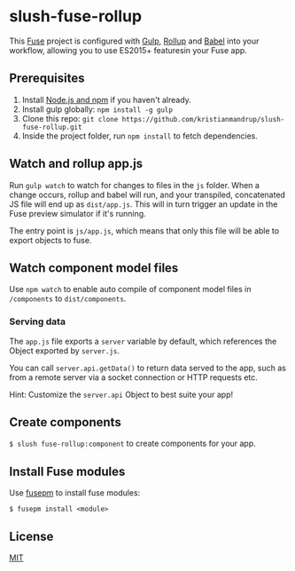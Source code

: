 # slush-fuse-rollup
This [Fuse](https://www.fusetools.com/) project is configured with [Gulp](http://gulpjs.com/), [Rollup](http://rollupjs.org/) and [Babel](https://babeljs.io/) into your  workflow, allowing you to use ES2015+ featuresin your Fuse app.

## Prerequisites
1. Install [Node.js and npm](https://nodejs.org/en/) if you haven't already.
2. Install gulp globally: `npm install -g gulp`
3. Clone this repo: `git clone https://github.com/kristianmandrup/slush-fuse-rollup.git`
4. Inside the project folder, run `npm install` to fetch dependencies.

## Watch and rollup app.js
Run `gulp watch` to watch for changes to files in the `js` folder.
When a change occurs, rollup and babel will run, and your transpiled, concatenated JS file will end up as `dist/app.js`. This will in turn trigger an update in the Fuse preview simulator if it's running.

The entry point is `js/app.js`, which means that only this file will be able to export objects to fuse.

## Watch component model files

Use `npm watch` to enable auto compile of component model files in `/components` to `dist/components`.

### Serving data

The `app.js` file exports a `server` variable by default, which references the Object exported by `server.js`.

You can call `server.api.getData()` to return data served to the app, such as from a remote server via a socket connection or HTTP requests etc.

Hint: Customize the `server.api` Object to best suite your app!

## Create components

`$ slush fuse-rollup:component` to create components for your app.

## Install Fuse modules

Use [fusepm](https://github.com/kristianmandrup/fusepm) to install fuse modules:

`$ fusepm install <module>`

## License

[MIT](LICENSE)
